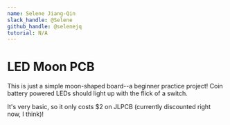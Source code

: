 ```yaml
---
name: Selene Jiang-Qin
slack_handle: @Selene
github_handle: @selenejq
tutorial: N/A
---
```


# LED Moon PCB

This is just a simple moon-shaped board--a beginner practice project! Coin battery powered LEDs should light up with the flick of a switch.

It's very basic, so it only costs $2 on JLPCB (currently discounted right now, I think)!
